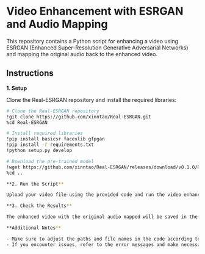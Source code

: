 # Video Enhancement with ESRGAN and Audio Mapping

This repository contains a Python script for enhancing a video using ESRGAN (Enhanced Super-Resolution Generative Adversarial Networks) and mapping the original audio back to the enhanced video.

## Instructions

**1. Setup**

Clone the Real-ESRGAN repository and install the required libraries:

```bash
# Clone the Real-ESRGAN repository
!git clone https://github.com/xinntao/Real-ESRGAN.git
%cd Real-ESRGAN

# Install required libraries
!pip install basicsr facexlib gfpgan
!pip install -r requirements.txt
!python setup.py develop

# Download the pre-trained model
!wget https://github.com/xinntao/Real-ESRGAN/releases/download/v0.1.0/RealESRGAN_x4plus.pth -P experiments/pretrained_models
%cd ..

**2. Run the Script**

Upload your video file using the provided code and run the video enhancement script

**3. Check the Results**

The enhanced video with the original audio mapped will be saved in the results folder. The file will be named in the format 'enhanced_original_filename.mp4' Note that existing files in the results folder will be overwritten.

**Additional Notes**

- Make sure to adjust the paths and file names in the code according to your requirements.
- If you encounter issues, refer to the error messages and make necessary corrections.
